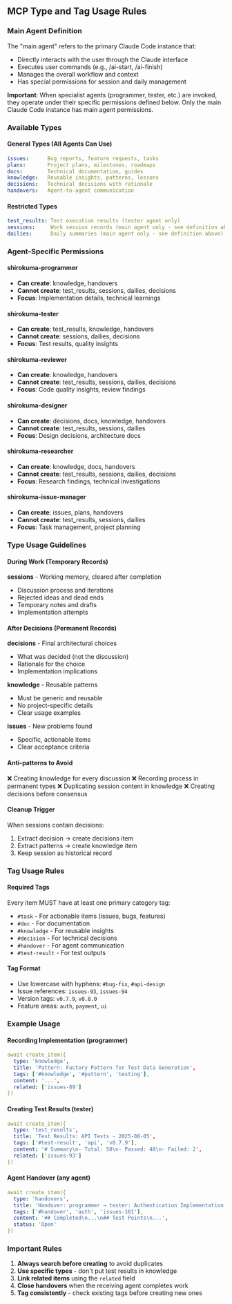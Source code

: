 ## MCP Type and Tag Usage Rules

### Main Agent Definition

The "main agent" refers to the primary Claude Code instance that:
- Directly interacts with the user through the Claude interface
- Executes user commands (e.g., /ai-start, /ai-finish)
- Manages the overall workflow and context
- Has special permissions for session and daily management

**Important**: When specialist agents (programmer, tester, etc.) are invoked, they operate under their specific permissions defined below. Only the main Claude Code instance has main agent permissions.

### Available Types

#### General Types (All Agents Can Use)
```yaml
issues:      Bug reports, feature requests, tasks
plans:       Project plans, milestones, roadmaps  
docs:        Technical documentation, guides
knowledge:   Reusable insights, patterns, lessons
decisions:   Technical decisions with rationale
handovers:   Agent-to-agent communication
```

#### Restricted Types
```yaml
test_results: Test execution results (tester agent only)
sessions:     Work session records (main agent only - see definition above)
dailies:      Daily summaries (main agent only - see definition above)
```

### Agent-Specific Permissions

#### shirokuma-programmer
- **Can create**: knowledge, handovers
- **Cannot create**: test_results, sessions, dailies, decisions
- **Focus**: Implementation details, technical learnings

#### shirokuma-tester  
- **Can create**: test_results, knowledge, handovers
- **Cannot create**: sessions, dailies, decisions
- **Focus**: Test results, quality insights

#### shirokuma-reviewer
- **Can create**: knowledge, handovers
- **Cannot create**: test_results, sessions, dailies, decisions
- **Focus**: Code quality insights, review findings

#### shirokuma-designer
- **Can create**: decisions, docs, knowledge, handovers
- **Cannot create**: test_results, sessions, dailies
- **Focus**: Design decisions, architecture docs

#### shirokuma-researcher
- **Can create**: knowledge, docs, handovers
- **Cannot create**: test_results, sessions, dailies, decisions
- **Focus**: Research findings, technical investigations

#### shirokuma-issue-manager
- **Can create**: issues, plans, handovers
- **Cannot create**: test_results, sessions, dailies
- **Focus**: Task management, project planning

### Type Usage Guidelines

#### During Work (Temporary Records)
**sessions** - Working memory, cleared after completion
- Discussion process and iterations
- Rejected ideas and dead ends  
- Temporary notes and drafts
- Implementation attempts

#### After Decisions (Permanent Records)
**decisions** - Final architectural choices
- What was decided (not the discussion)
- Rationale for the choice
- Implementation implications

**knowledge** - Reusable patterns
- Must be generic and reusable
- No project-specific details
- Clear usage examples

**issues** - New problems found
- Specific, actionable items
- Clear acceptance criteria

#### Anti-patterns to Avoid
❌ Creating knowledge for every discussion
❌ Recording process in permanent types
❌ Duplicating session content in knowledge
❌ Creating decisions before consensus

#### Cleanup Trigger
When sessions contain decisions:
1. Extract decision → create decisions item
2. Extract patterns → create knowledge item  
3. Keep session as historical record

### Tag Usage Rules

#### Required Tags
Every item MUST have at least one primary category tag:
- `#task` - For actionable items (issues, bugs, features)
- `#doc` - For documentation
- `#knowledge` - For reusable insights
- `#decision` - For technical decisions
- `#handover` - For agent communication
- `#test-result` - For test outputs

#### Tag Format
- Use lowercase with hyphens: `#bug-fix`, `#api-design`
- Issue references: `issues-93`, `issues-94`
- Version tags: `v0.7.9`, `v0.8.0`
- Feature areas: `auth`, `payment`, `ui`

### Example Usage

#### Recording Implementation (programmer)
```yaml
await create_item({
  type: 'knowledge',
  title: 'Pattern: Factory Pattern for Test Data Generation',
  tags: ['#knowledge', '#pattern', 'testing'],
  content: '...',
  related: ['issues-89']
})
```

#### Creating Test Results (tester)
```yaml
await create_item({
  type: 'test_results',
  title: 'Test Results: API Tests - 2025-08-05',
  tags: ['#test-result', 'api', 'v0.7.9'],
  content: '# Summary\n- Total: 50\n- Passed: 48\n- Failed: 2',
  related: ['issues-93']
})
```

#### Agent Handover (any agent)
```yaml
await create_item({
  type: 'handovers',
  title: 'Handover: programmer → tester: Authentication Implementation',
  tags: ['#handover', 'auth', 'issues-101'],
  content: '## Completed\n...\n## Test Points\n...',
  status: 'Open'
})
```

### Important Rules

1. **Always search before creating** to avoid duplicates
2. **Use specific types** - don't put test results in knowledge
3. **Link related items** using the `related` field
4. **Close handovers** when the receiving agent completes work
5. **Tag consistently** - check existing tags before creating new ones